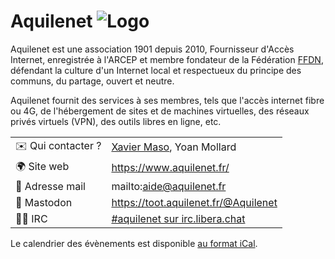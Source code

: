 # Aquilenet ![Logo](./logo-aquilenet.svg ':size=100')


Aquilenet est une association 1901 depuis 2010, Fournisseur d'Accès Internet, enregistrée à l'ARCEP et membre fondateur de la Fédération [FFDN](https://www.ffdn.org/fr), défendant la culture d'un Internet local et respectueux du principe des communs, du partage, ouvert et neutre.

Aquilenet fournit des services à ses membres, tels que l'accès internet fibre ou 4G, de l'hébergement de sites et de machines virtuelles, des réseaux privés virtuels (VPN), des outils libres en ligne, etc.

|                                |     |
| ------------------------------ | --- |
| ✉️ Qui contacter ?             | [Xavier Maso](https://www.xaviermaso.com/), Yoan Mollard |
| 🌍 Site web                    | https://www.aquilenet.fr/ |
| 📧 Adresse mail                | mailto:aide@aquilenet.fr |
| 🐘 Mastodon                    | https://toot.aquilenet.fr/@Aquilenet |
| 👩‍💻 IRC                         | [#aquilenet sur irc.libera.chat](https://web.libera.chat/gamja/?join=\#aquilenet) |

Le calendrier des évènements est disponible [au format iCal](https://cloud.aquilenet.fr/remote.php/dav/public-calendars/MFosWtNj29Jss6DP/?export).
